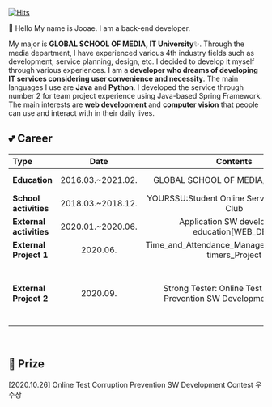 
<!--
**JooaeSon/JooaeSon** is a ✨ _special_ ✨ repository because its `README.md` (this file) appears on your GitHub profile.

Here are some ideas to get you started:

- 🔭 I’m currently working on ...
- 🌱 I’m currently learning ...
- 👯 I’m looking to collaborate on ...
- 🤔 I’m looking for help with ...
- 💬 Ask me about ...
- 📫 How to reach me: ...
- 😄 Pronouns: ...
- ⚡ Fun fact: ...
-->

[![Hits](https://hits.seeyoufarm.com/api/count/incr/badge.svg?url=https%3A%2F%2Fgithub.com%2Fgjbae1212%2Fhit-counter&count_bg=%23D2B6F1&title_bg=%23555555&icon=apacheairflow.svg&icon_color=%23E7E7E7&title=Hits&edge_flat=false)](https://hits.seeyoufarm.com)
</br>


👋 Hello My name is Jooae. I am a back-end developer.

My major is <b>GLOBAL SCHOOL OF MEDIA, IT University</b>✨. Through the media department, I have experienced various 4th industry fields such as development, service planning, design, etc. I decided to develop it myself through various experiences. I am a <b>developer who dreams of developing IT services considering user convenience and necessity</b>. The main languages I use are <b>Java</b> and <b>Python</b>. I developed the service through number 2 for team project experience using Java-based Spring Framework. The main interests are <b>web development</b> and <b>computer vision</b> that people can use and interact with in their daily lives.
</br>

## 💕 Career
| **Type** | **Date** | **Contents** | **Organization** |
|:----------|:--------:|:------------:|:-----------------:|
| **Education** |2016.03.~2021.02. |GLOBAL SCHOOL OF MEDIA, IT University| **Soongsil University** |
| **School activities** |2018.03.~2018.12.|YOURSSU:Student Online Service Community Club|**Soongsil University**|
| **External activities** |2020.01.~2020.06.|Application SW development education[WEB_DEV]|**Suburban institutions**|
| **External Project 1** |2020.06.|Time_and_Attendance_Management_for_part-timers_Project|**Suburban institutions**|
| **External Project 2** |2020.09.|Strong Tester: Online Test Corruption Prevention SW Development Contest|**Soongsil University Spartan Software Education Institute**|

</br>

## 👑 Prize
  [2020.10.26] Online Test Corruption Prevention SW Development Contest 우수상

</br>


